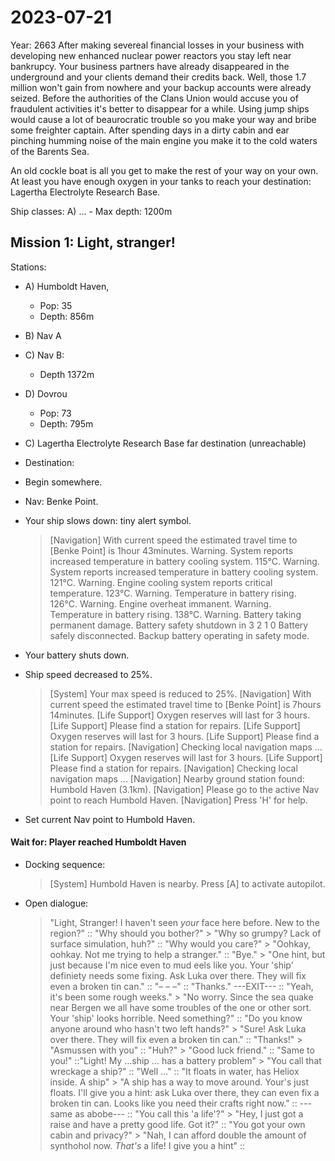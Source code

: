 

# 2023-07-21

Year: 2663
After making severeal financial losses in your business with developing new
enhanced nuclear power reactors you stay left near bankrupcy. Your business 
partners have already disappeared in the underground and your clients demand
their credits back. Well, those 1.7 million won't gain from nowhere and
your backup accounts were already seized. Before the authorities of
the Clans Union would accuse you of fraudulent activities it's better to disappear
for a while. Using jump ships
would cause a lot of beaurocratic trouble so you make your way and bribe
some freighter captain. After spending days in a dirty cabin and ear pinching humming
noise of the main engine you make it to the cold waters of the Barents Sea.

An old cockle boat is all you get to make the rest of your way on your own. At
least you have enough oxygen in your tanks to reach your destination: 
Lagertha Electrolyte Research Base.

Ship classes:
A) ...
	- Max depth: 1200m



## Mission 1: Light, stranger!

Stations:
* A) Humboldt Haven, 
	- Pop: 35
	- Depth: 856m
* B) Nav A
* C) Nav B: <retrieve Item>
	- Depth 1372m
* D) Dovrou
	- Pop: 73
	- Depth: 795m
* C) Lagertha Electrolyte Research Base far destination (unreachable)


* Destination: 
* Begin somewhere.
* Nav: Benke Point.
* Your ship slows down: tiny alert symbol.
	> [Navigation] With current speed the estimated travel time to [Benke Point] is 1hour 43minutes.
	> Warning. System reports increased temperature in battery cooling system. 115°C.
	> Warning. System reports increased temperature in battery cooling system. 121°C.
	> Warning. Engine cooling system reports critical temperature. 123°C.
	> Warning. Temperature in battery rising. 126°C.
	> Warning. Engine overheat immanent.
	> Warning. Temperature in battery rising. 138°C.
	> Warning. Battery taking permanent damage. Battery safety shutdown in 3
	> 2
	> 1
	> 0
	> Battery safely disconnected. Backup battery operating in safety mode.
* Your battery shuts down.
* Ship speed decreased to 25%.
	> [System] Your max speed is reduced to 25%.
	> [Navigation] With current speed the estimated travel time to [Benke Point] is 7hours 14minutes.
	> [Life Support] Oxygen reserves will last for 3 hours.
	> [Life Support] Please find a station for repairs.
	> [Life Support] Oxygen reserves will last for 3 hours.
	> [Life Support] Please find a station for repairs.
	> [Navigation] Checking local navigation maps ... 
	> [Life Support] Oxygen reserves will last for 3 hours.
	> [Life Support] Please find a station for repairs.
	> [Navigation] Checking local navigation maps ... 
	> [Navigation] Nearby ground station found: Humbold Haven (3.1km).
	> [Navigation] Please go to the active Nav point to reach Humbold Haven.
	> [Navigation] Press 'H' for help. 
* Set current Nav point to Humbold Haven.


#### Wait for: Player reached Humboldt Haven
* Docking sequence:
	> [System] Humbold Haven is nearby. Press [A] to activate autopilot.

* Open dialogue:
	> "Light, Stranger! I haven't seen _your_ face here before. New to the region?"
		:: "Why should you bother?"
			> "Why so grumpy? Lack of surface simulation, huh?"
				:: "Why would you care?"
					> "Oohkay, oohkay. Not me trying to help a stranger."
						:: "Bye."
							> "One hint, but just because I'm nice even to mud eels like you. Your 'ship' definiety needs some fixing. Ask Luka over there. They will fix even a broken tin can."
								:: "– – –"
								:: "Thanks." 
									---EXIT---
				:: "Yeah, it's been some rough weeks."
					> "No worry. Since the sea quake near Bergen we all have some troubles of the one or other sort. Your 'ship' looks horrible. Need something?"
						:: "Do you know anyone around who hasn't two left hands?"
							> "Sure! Ask Luka over there. They will fix even a broken tin can."
								:: "Thanks!"
									> "Asmussen with you"
										:: "Huh?"
											> "Good luck friend."
												:: "Same to you!"
		::"Light! My ...ship ... has a battery problem"
			> "You call that wreckage a ship?"
				:: "Well ..."
				:: "It floats in water, has Heliox inside. A ship"
					> "A ship has a way to move around. Your's just floats. I'll give you a hint: ask Luka over there, they can even fix a broken tin can. Looks like you need their crafts right now."
						:: ---same as abobe---
				:: "You call this 'a life'?"
					> "Hey, I just got a raise and have a pretty good life. Got it?"
						:: "You got your own cabin and privacy?"
							> "Nah, I can afford double the amount of synthohol now. _That's_ a life! I give you a hint"
								:: 



